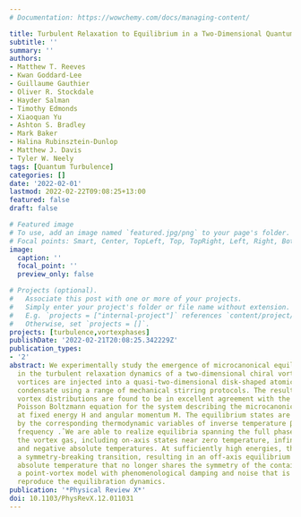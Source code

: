 ```yaml
---
# Documentation: https://wowchemy.com/docs/managing-content/

title: Turbulent Relaxation to Equilibrium in a Two-Dimensional Quantum Vortex Gas
subtitle: ''
summary: ''
authors:
- Matthew T. Reeves
- Kwan Goddard-Lee
- Guillaume Gauthier
- Oliver R. Stockdale
- Hayder Salman
- Timothy Edmonds
- Xiaoquan Yu
- Ashton S. Bradley
- Mark Baker
- Halina Rubinsztein-Dunlop
- Matthew J. Davis
- Tyler W. Neely
tags: [Quantum Turbulence]
categories: []
date: '2022-02-01'
lastmod: 2022-02-22T09:08:25+13:00
featured: false
draft: false

# Featured image
# To use, add an image named `featured.jpg/png` to your page's folder.
# Focal points: Smart, Center, TopLeft, Top, TopRight, Left, Right, BottomLeft, Bottom, BottomRight.
image:
  caption: ''
  focal_point: ''
  preview_only: false

# Projects (optional).
#   Associate this post with one or more of your projects.
#   Simply enter your project's folder or file name without extension.
#   E.g. `projects = ["internal-project"]` references `content/project/deep-learning/index.md`.
#   Otherwise, set `projects = []`.
projects: [turbulence,vortexphases]
publishDate: '2022-02-21T20:08:25.342229Z'
publication_types:
- '2'
abstract: We experimentally study the emergence of microcanonical equilibrium states
  in the turbulent relaxation dynamics of a two-dimensional chiral vortex gas. Same-sign
  vortices are injected into a quasi-two-dimensional disk-shaped atomic Bose-Einstein
  condensate using a range of mechanical stirring protocols. The resulting long-time
  vortex distributions are found to be in excellent agreement with the mean-field
  Poisson Boltzmann equation for the system describing the microcanonical ensemble
  at fixed energy H and angular momentum M. The equilibrium states are characterized
  by the corresponding thermodynamic variables of inverse temperature β̂ and rotation
  frequency .̂ We are able to realize equilibria spanning the full phase diagram of
  the vortex gas, including on-axis states near zero temperature, infinite temperature,
  and negative absolute temperatures. At sufficiently high energies, the system exhibits
  a symmetry-breaking transition, resulting in an off-axis equilibrium phase at negative
  absolute temperature that no longer shares the symmetry of the container. We introduce
  a point-vortex model with phenomenological damping and noise that is able to quantitatively
  reproduce the equilibration dynamics.
publication: '*Physical Review X*'
doi: 10.1103/PhysRevX.12.011031
---
```

